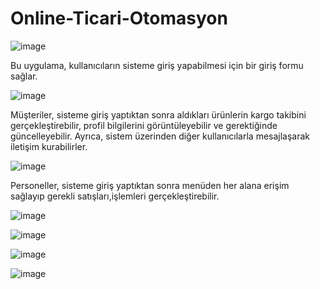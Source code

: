 ﻿# Online-Ticari-Otomasyon

![image](https://github.com/user-attachments/assets/7e2935d0-c99d-4738-a0ea-208786609a24)

Bu uygulama, kullanıcıların sisteme giriş yapabilmesi için bir giriş formu sağlar. 

![image](https://github.com/user-attachments/assets/8d58fd62-2dbc-47be-9ae1-064dbc2718c2)

Müşteriler, sisteme giriş yaptıktan sonra aldıkları ürünlerin kargo takibini gerçekleştirebilir, profil bilgilerini görüntüleyebilir ve gerektiğinde güncelleyebilir. Ayrıca, sistem üzerinden diğer kullanıcılarla mesajlaşarak iletişim kurabilirler.

![image](https://github.com/user-attachments/assets/719c48cb-b966-4707-aec7-24535a4d0534)

Personeller, sisteme giriş yaptıktan sonra menüden her alana erişim sağlayıp gerekli satışları,işlemleri gerçekleştirebilir.

![image](https://github.com/user-attachments/assets/b480fd12-a30e-4e84-a807-5693341431d8)

![image](https://github.com/user-attachments/assets/65a6e2d4-9146-459c-a072-79b508e1d325)

![image](https://github.com/user-attachments/assets/8d899861-1eb0-4242-9d41-2ca6680c65f3)

![image](https://github.com/user-attachments/assets/21e295a7-e320-46b3-bd50-ebb63942a355)














